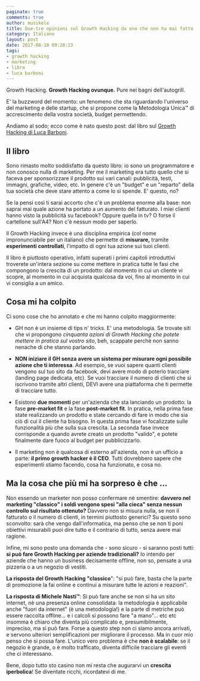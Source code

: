 ```yaml
---
paginate: true
comments: true
author: musikele
title: Due-tre opinioni sul Growth Hacking da uno che non ha mai fatto nulla di marketing
category: Italiano
layout: post
date: 2017-08-18 09:28:23
tags:
- growth hacking
- marketing
- libro
- luca barboni
---
```



Growth Hacking. **Growth Hacking ovunque.** Pure nei bagni dell'autogrill.

E' la buzzword del momento: un fenomeno che sta riguardando l'universo del marketing e delle startup, che si propone come la Metodologia Unica™ di accrescimento della vostra società, budget permettendo.

Andiamo al sodo; ecco come è nato questo post: dal libro sul [Growth Hacking di Luca Barboni](http://amzn.to/2wfS2LO).

[](http://amzn.to/2wfS2LO)[](http://amzn.to/2wfS2LO)

## Il libro

Sono rimasto molto soddisfatto da questo libro: io sono un programmatore e non conosco nulla di marketing. Per me il marketing era tutto quello che si faceva per sponsorizzare il prodotto sui vari canali: pubblicità, testi, immagni, grafiche, video, etc. In genere c'è un "budget" e un "reparto" della tua società che deve stare attento a come lo si spende. E' questo, no?

Se la pensi così ti sarai accorto che c'è un problema enorme alla base: non saprai mai quale azione ha portato a un aumento del fatturato. I miei clienti hanno visto la pubblicità su facebook? Oppure quella in tv? O forse il cartellone sull'A4? Non c'è nessun modo per saperlo.

Il Growth Hacking invece è una disciplina empirica (col nome impronunciabile per un italiano) che permette di **misurare,** tramite **esperimenti controllati**, l'impatto di ogni tua azione sui tuoi clienti.

Il libro è piuttosto operativo, infatti superati i primi capitoli introduttivi troverete un'intera sezione su come mettere in pratica tutte le fasi che compongono la crescita di un prodotto: dal momento in cui un cliente vi scopre, al momento in cui acquista qualcosa da voi, fino al momento in cui vi consiglia a un amico.

## Cosa mi ha colpito

Ci sono cose che ho annotato e che mi hanno colpito maggiormente:

* GH non è un insieme di tips n' tricks. E' una metodologia. Se trovate siti che vi propongono *cinquanta azioni di Growth Hacking che potete mettere in pratica sul vostro sito*, beh, scappate perchè non sanno nenache di che stanno parlando.

* **NON iniziare il GH senza avere un sistema per misurare ogni possibile azione che ti interessa**. Ad esempio, se vuoi sapere quanti clienti vengono sul tuo sito da facebook, devi avere modo di poterlo tracciare (landing page dedicata, etc). Se vuoi tracciare il numero di clienti che si iscrivono tramite altri clienti, DEVI avere una piattaforma che ti permette di tracciare tutto.

* Esistono **due momenti** per un'azienda che sta lanciando un prodotto: la fase **pre-market fit** e la fase **post-market fit**. In pratica, nella prima fase state realizzando un prodotto e state cercando di fare in modo che sia ciò di cui il cliente ha bisogno. In questa prima fase vi focalizzate sulle funzionalità più che sulla sua crescita. La seconda fase invece corrisponde a quando avrete creato un prodotto "valido", e potete finalmente dare fuoco al budget per pubblicizzarlo.

* Il marketing non è qualcosa di esterno all'azienda, non è un ufficio a parte: **il primo growth hacker è il CEO**. Tutti dovrebbero sapere che esperimenti stiamo facendo, cosa ha funzionato, e cosa no.

## Ma la cosa che più mi ha sorpreso è che ...

Non essendo un marketer non posso confermare nè smentire: **davvero nel marketing "classico" i soldi vengono spesi "alla cieca" senza nessun controllo sul risultato ottenuto?** Davvero non si misura nulla, se non il fatturato o il numero di clienti, in termini piuttosto generici? Su questo sono sconvolto: sarà che vengo dall'informatica, ma penso che se non ti poni obiettivi misurabili puoi dire tutto e il contrario di tutto, senza avere mai ragione.

Infine, mi sono posto una domanda che - sono sicuro - si saranno posti tutti: **si può fare Growth Hacking per aziende tradizionali?** Io intendo per aziende che hanno un business decisamente offline, non so, pensate a una pizzeria o a un negozio di vestiti.

**La risposta del Growth Hacking "classico**": "si può fare, basta che la parte di promozione la fai online e continui a misurare tutte le azioni e reazioni".

**La risposta di Michele Nasti™**: Si può fare anche se non si ha un sito internet, nè una presenza online consolidata: la metodologia è applicabile anche "fuori da internet" (è una metodologia!) e la parte di metriche può essere raccolta offline... e i calcoli si possono fare "a mano"... etc etc insomma è chiaro che diventa più complicato e, presumibilmente, impreciso, ma si può fare. Forse a questo step non ci siamo ancora arrivati, e servono ulteriori semplificazioni per migliorare il processo. Ma in cuor mio penso che si possa fare. L'unico vero problema è che **non è scalabile**: se il negozio è grande, o è molto trafficato, diventa difficile tracciare gli eventi che ci interessano.

Bene, dopo tutto sto casino non mi resta che augurarvi un **crescita iperbolica**! Se diventate ricchi, ricordatevi di me.